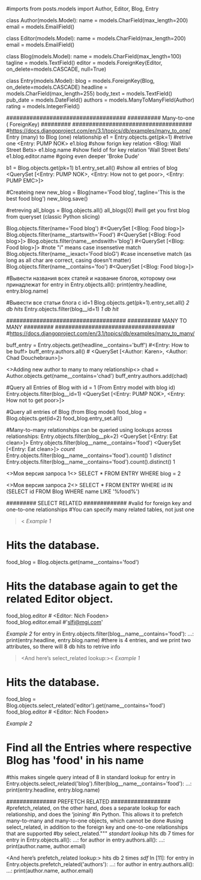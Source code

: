 #imports 
from posts.models import Author, Editor, Blog, Entry




class Author(models.Model):
    name = models.CharField(max_length=200)
    email = models.EmailField()


class Editor(models.Model):
    name = models.CharField(max_length=200)
    email = models.EmailField()


class Blog(models.Model):
    name = models.CharField(max_length=100)
    tagline = models.TextField()
    editor = models.ForeignKey(Editor, on_delete=models.CASCADE, null=True)


class Entry(models.Model):
    blog = models.ForeignKey(Blog, on_delete=models.CASCADE)
    headline = models.CharField(max_length=255)
    body_text = models.TextField()
    pub_date = models.DateField()
    authors = models.ManyToManyField(Author)
    rating = models.IntegerField()


####################################
########## Many-to-one ( ForeignKey) #########
####################################
#https://docs.djangoproject.com/en/3.1/topics/db/examples/many_to_one/
Entry (many) to Blog (one) relationship
e1 = Entry.objects.get(pk=1)  #retrive one                  <Entry: PUMP NOK>
e1.blog                       #show forign key relation     <Blog: Wall Street Bets>
e1.blog.name                  #show field of for key relation   'Wall Street Bets'
e1.blog.editor.name           #going even deeper                   'Broke Dude'

b1 = Blog.objects.get(pk=1)
b1.entry_set.all()             #show all entries of blog     <QuerySet [<Entry: PUMP NOK>, <Entry: How not to get poor>, <Entry: PUMP EMC>]>











#Createing new
new_blog = Blog(name='Food blog', tagline='This is the best food blog')
new_blog.save()


#retreving
all_blogs = Blog.objects.all()
all_blogs[0] #will get you first blog from queryset (classic Python slicing)

Blog.objects.filter(name='Food blog') #<QuerySet [<Blog: Food blog>]>
Blog.objects.filter(name__startswith='Food') #<QuerySet [<Blog: Food blog>]>
Blog.objects.filter(name__endswith='blog') #<QuerySet [<Blog: Food blog>]>
#note "i" means case insensetive match
Blog.objects.filter(name__iexact='Food bloG') #case incensetive match (as long as all char are correct, casing doesn't matter)
Blog.objects.filter(name__contains='foo') #<QuerySet [<Blog: Food blog>]>


#Вывести названия всех статей и название блогов, которому они принадлежат
for entry in Entry.objects.all():
    print(entry.headline, entry.blog.name)

#Вывести все статьи блога с id=1
Blog.objects.get(pk=1).entry_set.all()  *2 db hits*
Entry.objects.filter(blog__id=1)        *1 db hit*

####################################
########## MANY TO MANY #########
####################################
#https://docs.djangoproject.com/en/3.1/topics/db/examples/many_to_many/


buff_entry = Entry.objects.get(headline__contains='buff') #<Entry: How to be buff>
buff_entry.authors.all() # <QuerySet [<Author: Karen>, <Author: Chad Douchebraun>]>

<>Adding new author to many to many relationship<>
chad = Author.objects.get(name__contains='chad') 
buff_entry.authors.add(chad)

#Query all Entries of Blog with id = 1 (From Entry model with blog id)
Entry.objects.filter(blog__id=1) <QuerySet [<Entry: PUMP NOK>, <Entry: How not to get poor>]>

#Query all entries of Blog (from Blog model)
food_blog = Blog.objects.get(id=2)
food_blog.entry_set.all()


#Many-to-many relationships can be queried using lookups across relationships:
Entry.objects.filter(blog__pk=2) <QuerySet [<Entry: Eat clean>]>
Entry.objects.filter(blog__name__contains='food') <QuerySet [<Entry: Eat clean>]>
*count*
Entry.objects.filter(blog__name__contains='food').count() 1
*distinct*
Entry.objects.filter(blog__name__contains='food').count().distinct() 1



<>Моя версия запроса 1<>
SELECT * 
FROM ENTRY
WHERE blog = 2

<>Моя версия запроса 2<>
SELECT * 
FROM ENTRY
WHERE id IN
    (SELECT id
    FROM Blog
    WHERE name LIKE '%food%')



######### SELECT RELATED #############
#valid for foreign key and one-to-one relationships
#You can specify many related tables, not just one
><standart lookup><
*Example 1*
# Hits the database.
food_blog = Blog.objects.get(name__contains='food')
# Hits the database again to get the related Editor object.
food_blog.editor               # <Editor: Nich Fooden>   
food_blog.editor.email         #'slfj@mgi.com'            

*Example 2*
for entry in Entry.objects.filter(blog__name__contains='food'):
    ...:     print(entry.headline, entry.blog.name)
#there is 4 entries, and we print two attributes, so there will 8 db hits to retrive info


><And here’s select_related lookup:><
 *Example 1*
# Hits the database.
food_blog = Blog.objects.select_related('editor').get(name__contains='food')
food_blog.editor               # <Editor: Nich Fooden>  

*Example 2*
# Find all the Entries where respective Blog has 'food' in his name
#this makes singele query intead of 8 in standard lookup
for entry in Entry.objects.select_related('blog').filter(blog__name__contains='food'):
    ...:     print(entry.headline, entry.blog.name)



############### PREFETCH RELATED ##################
#prefetch_related, on the other hand, does a separate lookup for each relationship, and does the ‘joining’ 
#in Python. This allows it to prefetch many-to-many and many-to-one objects, which cannot be done 
#using select_related, in addition to the foreign key and one-to-one relationships that are supported 
#by select_related."""
*standart lookup*  hits db 7 times
for entry in Entry.objects.all():
...:    for author in entry.authors.all():
...:    print(author.name, author.email)

<And here’s prefetch_related lookup:> hits db 2 times
*sdf*
In [11]: for entry in Entry.objects.prefetch_related('authors'):
    ...:     for author in entry.authors.all():
    ...:         print(author.name, author.email)

